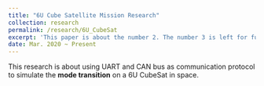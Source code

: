```yaml
---
title: "6U Cube Satellite Mission Research"
collection: research
permalink: /research/6U_CubeSat
excerpt: 'This paper is about the number 2. The number 3 is left for future work.'
date: Mar. 2020 ~ Present
---
```

This research is about using UART and CAN bus as communication protocol
to simulate the **mode transition** on a 6U CubeSat in space.

<!-- [Download paper here](http://academicpages.github.io/files/paper2.pdf) -->

<!-- Recommended citation: Goro Yeh, You. (2010). "Paper Title Number 2." <i>Journal 1</i>. 1(2). -->